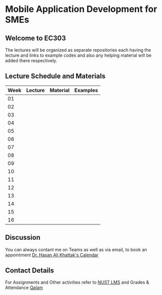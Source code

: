 # Mobile Application Development for SMEs

## Welcome to EC303

The lectures will be organized as separate repositories each having the lecture and links to example codes and also any helping material will be added there respectively. 

## Lecture Schedule and Materials
| Week 	| Lecture 	| Material 	| Examples 	|
|------	|---------	|----------	|----------	|
| 01   	|         	|          	|          	|
| 02   	|         	|          	|          	|
| 03   	|         	|          	|          	|
| 04   	|         	|          	|          	|
| 05   	|         	|          	|          	|
| 06   	|         	|          	|          	|
| 07   	|         	|          	|          	|
| 08   	|         	|          	|          	|
| 09   	|         	|          	|          	|
| 10   	|         	|          	|          	|
| 11   	|         	|          	|          	|
| 12   	|         	|          	|          	|
| 13   	|         	|          	|          	|
| 14   	|         	|          	|          	|
| 15   	|         	|          	|          	|
| 16   	|         	|          	|          	|

## Discussion
You can always contant me on Teams as well as via email, to book an appointment [Dr. Hasan Ali Khattak's Calendar](https://hasan.khattak.info/calendar)

## Contact Details
For Assignments and Other activities refer to [NUST LMS](https://lms.nust.edu.pk/portal/login/index.php) and Grades & Attendance [Qalam](https://qalam.nust.edu.pk/)
